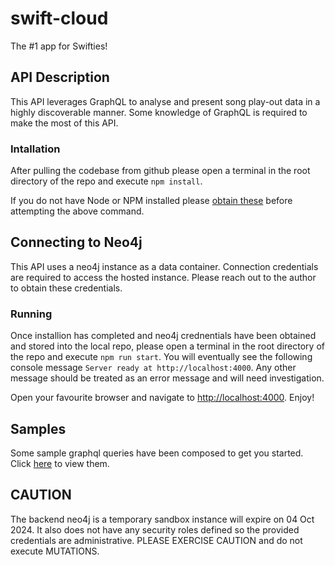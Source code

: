 # swift-cloud
The #1 app for Swifties!

## API Description
This API leverages GraphQL to analyse and present song play-out data in a highly discoverable manner. Some knowledge of GraphQL is required to make the most of this API.

### Intallation
After pulling the codebase from github please open a terminal in the root directory of the repo and execute
`npm install`.

If you do not have Node or NPM installed please [obtain these]('https://docs.npmjs.com/downloading-and-installing-node-js-and-npm') before attempting the above command.

## Connecting to Neo4j
This API uses a neo4j instance as a data container. Connection credentials are required to access the hosted instance. Please reach out to the author to obtain these credentials.

### Running
Once installion has completed and neo4j crednentials have been obtained and stored into the local repo, please open a terminal in the root directory of the repo and execute `npm run start`. You will eventually see the following console message `Server ready at http://localhost:4000`.
Any other message should be treated as an error message and will need investigation.

Open your favourite browser and navigate to <http://localhost:4000>. Enjoy!

## Samples
Some sample graphql queries have been composed to get you started. Click [here](SAMPLES.md) to view them.

## CAUTION
The backend neo4j is a temporary sandbox instance will expire on 04 Oct 2024. It also does not have any security roles defined so the provided credentials are administrative. PLEASE EXERCISE CAUTION and do not execute MUTATIONS.
